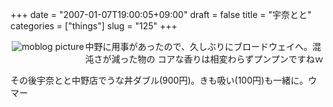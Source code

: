 +++
date = "2007-01-07T19:00:05+09:00"
draft = false
title = "宇奈とと"
categories = ["things"]
slug = "125"
+++

<a rel="lightbox" href="https://keruru.net/images/45a1d2698ec06-img028.jpg"><img vspace="2" hspace="2" border="0" align="left" title="moblogPicture" alt="moblog picture" src="https://keruru.net/images/45a1d2698ec06-thumb_img028.jpg" /></a>
<!-- bodytext -->
中野に用事があったので、久しぶりにブロードウェイへ。混沌さが減った物の
コアな香りは相変わらずプンプンですねｗ

その後宇奈とと中野店でうな丼ダブル(900円)。きも吸い(100円)も一緒に。ウ
マー

<!-- bodytext end -->
